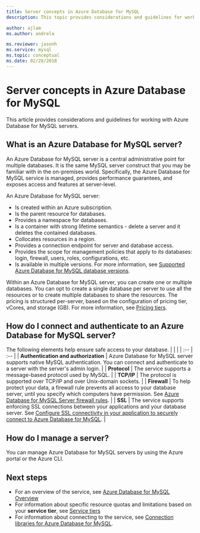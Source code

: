 ```yaml
---
title: Server concepts in Azure Database for MySQL
description: This topic provides considerations and guidelines for working with Azure Database for MySQL servers.

author: ajlam
ms.author: andrela

ms.reviewer: jasonh
ms.service: mysql
ms.topic: conceptual
ms.date: 02/28/2018
---
```

# Server concepts in Azure Database for MySQL

This article provides considerations and guidelines for working with Azure Database for MySQL servers.

## What is an Azure Database for MySQL server?

An Azure Database for MySQL server is a central administrative point for multiple databases. It is the same MySQL server construct that you may be familiar with in the on-premises world. Specifically, the Azure Database for MySQL service is managed, provides performance guarantees, and exposes access and features at server-level.

An Azure Database for MySQL server:

- Is created within an Azure subscription.
- Is the parent resource for databases.
- Provides a namespace for databases.
- Is a container with strong lifetime semantics - delete a server and it deletes the contained databases.
- Collocates resources in a region.
- Provides a connection endpoint for server and database access.
- Provides the scope for management policies that apply to its databases: login, firewall, users, roles, configurations, etc.
- Is available in multiple versions. For more information, see [Supported Azure Database for MySQL database versions](./concepts-supported-versions.md).

Within an Azure Database for MySQL server, you can create one or multiple databases. You can opt to create a single database per server to use all the resources or to create multiple databases to share the resources. The pricing is structured per-server, based on the configuration of pricing tier, vCores, and storage (GB). For more information, see [Pricing tiers](./concepts-service-tiers.md).

## How do I connect and authenticate to an Azure Database for MySQL server?

The following elements help ensure safe access to your database.
|     |     |
| :-- | :-- |
| **Authentication and authorization** | Azure Database for MySQL server supports native MySQL authentication. You can connect and authenticate to a server with the server's admin login. |
| **Protocol** | The service supports a message-based protocol used by MySQL. |
| **TCP/IP** | The protocol is supported over TCP/IP and over Unix-domain sockets. |
| **Firewall** | To help protect your data, a firewall rule prevents all access to your database server, until you specify which computers have permission. See [Azure Database for MySQL Server firewall rules](./concepts-firewall-rules.md). |
| **SSL** | The service supports enforcing SSL connections between your applications and your database server.  See [Configure SSL connectivity in your application to securely connect to Azure Database for MySQL](./howto-configure-ssl.md). |

## How do I manage a server?

You can manage Azure Database for MySQL servers by using the Azure portal or the Azure CLI.

## Next steps

- For an overview of the service, see [Azure Database for MySQL Overview](./overview.md)
- For information about specific resource quotas and limitations based on your **service tier**, see [Service tiers](./concepts-service-tiers.md)
- For information about connecting to the service, see [Connection libraries for Azure Database for MySQL](./concepts-connection-libraries.md).
